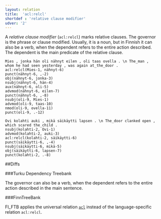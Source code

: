 ```yaml
---
layout: relation
title:  'acl:relcl'
shortdef : 'relative clause modifier'
udver: '2'
---
```


A *relative clause modifier* (`acl:relcl`) marks relative clauses. The
governor is the phrase or clause modified. Usually, it is a noun, but in Finnish it can also be a verb, when the dependent refers to the entire action described. The dependent is the main
predicate of the relative clause.

<!-- fname:relcl_NP.pdf -->
~~~ sdparse
Mies , jonka hän oli nähnyt eilen , oli taas ovella . \n The_man , whom he had seen yesterday , was again at_the_door .
acl:relcl(Mies-1, nähnyt-6)
punct(nähnyt-6, ,-2)
obj(nähnyt-6, jonka-3)
nsubj(nähnyt-6, hän-4)
aux(nähnyt-6, oli-5)
advmod(nähnyt-6, eilen-7)
punct(nähnyt-6, ,-8)
nsubj(oli-9, Mies-1)
advmod(oli-9, taas-10)
nmod(oli-9, ovella-11)
punct(oli-9, .-12)
~~~

<!-- fname:relcl_clause.pdf -->
~~~ sdparse
Ovi kolahti auki , mikä säikäytti lapsen . \n The_door clanked open , which scared the_child .
nsubj(kolahti-2, Ovi-1)
advmod(kolahti-2, auki-3)
acl:relcl(kolahti-2, säikäytti-6)
punct(säikäytti-6, ,-4)
nsubj(säikäytti-6, mikä-5)
obj(säikäytti-6, lapsen-7)
punct(kolahti-2, .-8)
~~~

##Diffs

###Turku Dependency Treebank

The governor can also be a verb, when the dependent refers to the entire action described in the main sentence.

###FinnTreeBank

FI_FTB applies the universal relation [`acl`](http://universaldependencies.org/u/dep/all.html#al-u-dep/acl) instead
of the language-specific relation `acl:relcl`.
<!-- Interlanguage links updated Čt lis 12 09:43:09 CET 2020 -->
